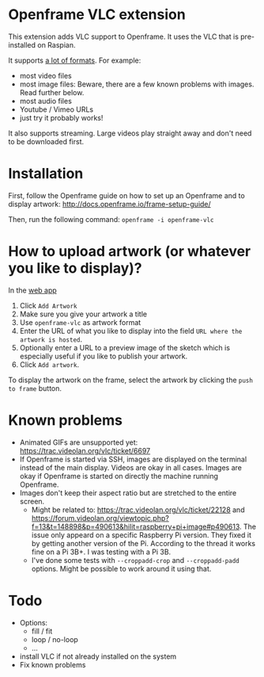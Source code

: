 
# Openframe VLC extension

This extension adds VLC support to Openframe. It uses the VLC that is pre-installed on Raspian. 

It supports [a lot of formats](https://wiki.videolan.org/VLC_Features_Formats/). For example:
- most video files
- most image files: Beware, there are a few known problems with images. Read further below.
- most audio files
- Youtube / Vimeo URLs
- just try it probably works!

It also supports streaming. Large videos play straight away and don't need to be downloaded first.

# Installation

First, follow the Openframe guide on how to set up an Openframe and to display artwork: http://docs.openframe.io/frame-setup-guide/

Then, run the following command: `openframe -i openframe-vlc`

# How to upload artwork (or whatever you like to display)?

In the [web app](https://openframe.io/stream)  
1. Click `Add Artwork`
2. Make sure you give your artwork a title 
3. Use `openframe-vlc` as artwork format
4. Enter the URL of what you like to display into the field `URL where the artwork is hosted`.
5. Optionally enter a URL to a preview image of the sketch which is especially useful if you like to publish your artwork.
6. Click `Add artwork`.

To display the artwork on the frame, select the artwork by clicking the `push to frame` button.


# Known problems

- Animated GIFs are unsupported yet: https://trac.videolan.org/vlc/ticket/6697
- If Openframe is started via SSH, images are displayed on the terminal instead of the main display. Videos are okay in all cases. Images are okay if Openframe is started on directly the machine running Openframe.
- Images don't keep their aspect ratio but are stretched to the entire screen.
  - Might be related to: https://trac.videolan.org/vlc/ticket/22128 and https://forum.videolan.org/viewtopic.php?f=13&t=148898&p=490613&hilit=raspberry+pi+image#p490613. The issue only appeard on a specific Raspberry Pi version. They fixed it by getting another version of the Pi. According to the thread it works fine on a Pi 3B+. I was testing with a Pi 3B.
  - I've done some tests with `--croppadd-crop` and `--croppadd-padd` options. Might be possible to work around it using that.

# Todo

- Options:
  - fill / fit
  - loop / no-loop
  - …
- install VLC if not already installed on the system
- Fix known problems 
